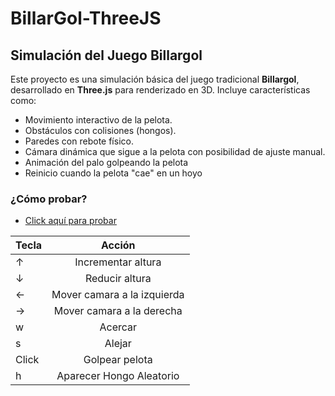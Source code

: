 # BillarGol-ThreeJS
## Simulación del Juego Billargol

Este proyecto es una simulación básica del juego tradicional **Billargol**, desarrollado en **Three.js** para renderizado en 3D. Incluye características como:
- Movimiento interactivo de la pelota.
- Obstáculos con colisiones (hongos).
- Paredes con rebote físico.
- Cámara dinámica que sigue a la pelota con posibilidad de ajuste manual.
- Animación del palo golpeando la pelota
- Reinicio cuando la pelota "cae" en un hoyo

### ¿Cómo probar?

- [Click aquí para probar](https://raw.githack.com/gonzayb/BillarGol-ThreeJS/main/TPBillargol.html)

| Tecla        | Acción                |
| ------------- |:-------------:|
| ↑      | Incrementar altura |
| ↓      | Reducir altura |
| ←      | Mover camara a la izquierda |
| →      | Mover camara a la derecha |
| w      | Acercar |
| s      | Alejar |
| Click      | Golpear pelota |
| h      | Aparecer Hongo Aleatorio |
